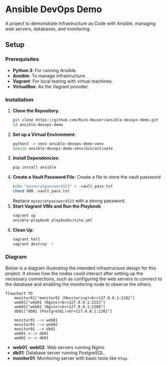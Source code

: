 # Ansible DevOps Demo

A project to demonstrate Infrastructure as Code with Ansible, managing web servers, databases, and monitoring.

## Setup

### Prerequisites
- **Python 3**: For running Ansible.
- **Ansible**: To manage infrastructure.
- **Vagrant**: For local testing with virtual machines.
- **VirtualBox**: As the Vagrant provider.

### Installation
1. **Clone the Repository**:
   ```bash
   git clone https://github.com/Rick-Houser/ansible-devops-demo.git
   cd ansible-devops-demo
2. **Set up a Virtual Environment**:
    ```bash
    python3 -m venv ansible-devops-demo-venv
    source ansible-devops-demo-venv/bin/activate
3. **Install Dependencies**:
    ```bash
    pip install ansible
4. **Create a Vault Password File**:
    Create a file to store the vault password
    ```bash
    echo "mysecretpassword123" > .vault_pass.txt
    chmod 600 .vault_pass.txt
    ```
    Replace `mysecretpassword123` with a strong password.
5. **Start Vagrant VMs and Run the Playbook**:
    ```bash
    vagrant up
    ansible-playbook playbooks/site.yml
6. **Clean Up**:
    ```bash
    vagrant halt
    vagrant destroy -f

### Diagram
Below is a diagram illustrating the intended infrastructure design for this project. It shows how the nodes could interact after setting up the necessary connections, such as configuring the web servers to connect to the database and enabling the monitoring node to observe the others.
```mermaid
flowchart TD
    monitor01["monitor01 (Monitoring)<br>127.0.0.1:2202"]
    web01["web01 (Nginx)<br>127.0.0.1:2222"]
    web02["web02 (Nginx)<br>127.0.0.1:2200"]
    db01["db01 (PostgreSQL)<br>127.0.0.1:2201"]

    monitor01 --> web01
    monitor01 --> web02
    monitor01 --> db01
    web01 <--> db01
    web02 <--> db01
```
* **web01**, **web02**: Web servers running Nginx.
* **db01**: Database server running PostgreSQL.
* **monitor01**: Monitoring server with basic tools like `htop`.